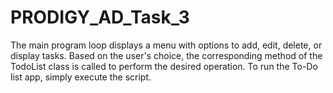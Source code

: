 # PRODIGY_AD_Task_3
The main program loop displays a menu with options to add, edit, delete, or display tasks. Based on the user's choice, the corresponding method of the TodoList class is called to perform the desired operation.  To run the To-Do list app, simply execute the script. 
